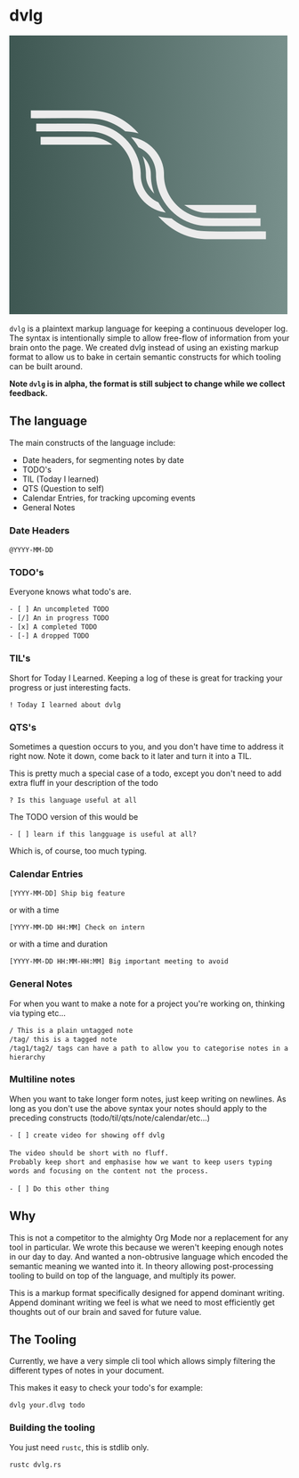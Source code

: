 # dvlg

![](dvlg.png)

`dvlg` is a plaintext markup language for keeping a continuous developer log.
The syntax is intentionally simple to allow free-flow of information from your brain onto the page.
We created dvlg instead of using an existing markup format to allow us to bake in certain semantic constructs for which tooling can be built around.

**Note `dvlg` is in alpha, the format is still subject to change while we collect feedback.**

## The language

The main constructs of the language include:
- Date headers, for segmenting notes by date
- TODO's
- TIL (Today I learned)
- QTS (Question to self)
- Calendar Entries, for tracking upcoming events
- General Notes

### Date Headers

```
@YYYY-MM-DD
```

### TODO's
Everyone knows what todo's are.
```
- [ ] An uncompleted TODO
- [/] An in progress TODO
- [x] A completed TODO
- [-] A dropped TODO
```

### TIL's
Short for Today I Learned. Keeping a log of these is great for tracking your progress or just interesting facts.
```
! Today I learned about dvlg
```

### QTS's
Sometimes a question occurs to you, and you don't have time to address it right now.
Note it down, come back to it later and turn it into a TIL.

This is pretty much a special case of a todo, except you don't need to add extra fluff in your description of the todo

```
? Is this language useful at all
```

The TODO version of this would be
```
- [ ] learn if this langguage is useful at all?
```

Which is, of course, too much typing.

### Calendar Entries
```
[YYYY-MM-DD] Ship big feature
```
or with a time
```
[YYYY-MM-DD HH:MM] Check on intern
```
or with a time and duration
```
[YYYY-MM-DD HH:MM-HH:MM] Big important meeting to avoid
```

### General Notes
For when you want to make a note for a project you're working on, thinking via typing etc...

```
/ This is a plain untagged note
/tag/ this is a tagged note
/tag1/tag2/ tags can have a path to allow you to categorise notes in a hierarchy
```

### Multiline notes
When you want to take longer form notes, just keep writing on newlines.
As long as you don't use the above syntax your notes should apply to the preceding constructs (todo/til/qts/note/calendar/etc...)

```
- [ ] create video for showing off dvlg

The video should be short with no fluff.
Probably keep short and emphasise how we want to keep users typing words and focusing on the content not the process.

- [ ] Do this other thing
```

## Why
This is not a competitor to the almighty Org Mode nor a replacement for any tool in particular.
We wrote this because we weren't keeping enough notes in our day to day.
And wanted a non-obtrusive language which encoded the semantic meaning we wanted into it.
In theory allowing post-processing tooling to build on top of the language, and multiply its power.

This is a markup format specifically designed for append dominant writing.
Append dominant writing we feel is what we need to most efficiently get thoughts out of our brain and saved for future value.


## The Tooling

Currently, we have a very simple cli tool which allows simply filtering the different types of notes in your document.

This makes it easy to check your todo's for example:

```
dvlg your.dlvg todo
```

### Building the tooling
You just need `rustc`, this is stdlib only.

```
rustc dvlg.rs
```